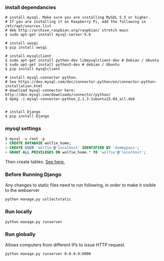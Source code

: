 ### install dependancies

``` shell
# install mysql. Make sure you are installing MySQL 5.5 or higher.
# If you are installing it on Raspberry Pi, add the following in /etc/apt/sources.list
# deb http://archive.raspbian.org/raspbian/ stretch main
$ sudo apt-get install mysql-server-5.6

# install uwsgi
$ pip install uwsgi

# install mysqlclient
$ sudo apt-get install python-dev libmysqlclient-dev # Debian / Ubuntu
$ sudo apt-get install python3-dev # debian / Ubuntu
$ pip install mysqlclient

# install mysql.connector python. 
# See https://dev.mysql.com/doc/connector-python/en/connector-python-installation.html
# download mysql-connector here: http://dev.mysql.com/downloads/connector/python/
$ dpkg -i mysql-connector-python_2.1.3-1ubuntu15.04_all.deb


# install Django
$ pip install Django

```

### mysql settings
``` SQL
$ mysql -u root -p
> CREATE DATABASE wolfie_home;
> CREATE USER 'wolfie'@'localhost' IDENTIFIED BY 'dummypass';
> GRANT ALL PRIVILEGES ON wolfie_home.* TO 'wolfie'@'localhost';
```
Then create tables. [See here.](https://github.com/Wolfie-Home/Documents/blob/bumsik/Design%20Document/Design_Document.md#51-mysql)


### Before Running Django 
Any changes to static files need to run following, in order to make it visible to the webserver
```
python manage.py collectstatic
```

### Run locally
```
python manage.py runserver
```
### Run globally
Allows computers from different IPs to issue HTTP request.
```
python manage.py runserver 0.0.0.0:8000
```

